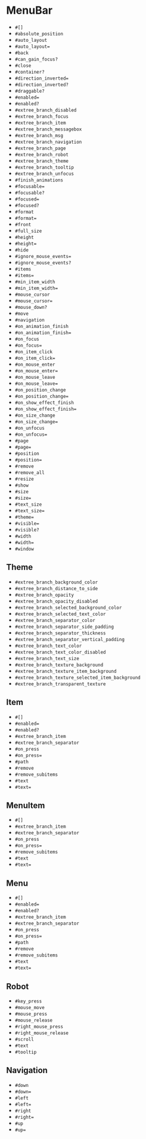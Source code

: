 MenuBar
===
- `#[]`
- `#absolute_position`
- `#auto_layout`
- `#auto_layout=`
- `#back`
- `#can_gain_focus?`
- `#close`
- `#container?`
- `#direction_inverted=`
- `#direction_inverted?`
- `#draggable?`
- `#enabled=`
- `#enabled?`
- `#extree_branch_disabled`
- `#extree_branch_focus`
- `#extree_branch_item`
- `#extree_branch_messagebox`
- `#extree_branch_msg`
- `#extree_branch_navigation`
- `#extree_branch_page`
- `#extree_branch_robot`
- `#extree_branch_theme`
- `#extree_branch_tooltip`
- `#extree_branch_unfocus`
- `#finish_animations`
- `#focusable=`
- `#focusable?`
- `#focused=`
- `#focused?`
- `#format`
- `#format=`
- `#front`
- `#full_size`
- `#height`
- `#height=`
- `#hide`
- `#ignore_mouse_events=`
- `#ignore_mouse_events?`
- `#items`
- `#items=`
- `#min_item_width`
- `#min_item_width=`
- `#mouse_cursor`
- `#mouse_cursor=`
- `#mouse_down?`
- `#move`
- `#navigation`
- `#on_animation_finish`
- `#on_animation_finish=`
- `#on_focus`
- `#on_focus=`
- `#on_item_click`
- `#on_item_click=`
- `#on_mouse_enter`
- `#on_mouse_enter=`
- `#on_mouse_leave`
- `#on_mouse_leave=`
- `#on_position_change`
- `#on_position_change=`
- `#on_show_effect_finish`
- `#on_show_effect_finish=`
- `#on_size_change`
- `#on_size_change=`
- `#on_unfocus`
- `#on_unfocus=`
- `#page`
- `#page=`
- `#position`
- `#position=`
- `#remove`
- `#remove_all`
- `#resize`
- `#show`
- `#size`
- `#size=`
- `#text_size`
- `#text_size=`
- `#theme=`
- `#visible=`
- `#visible?`
- `#width`
- `#width=`
- `#window`
## Theme
- `#extree_branch_background_color`
- `#extree_branch_distance_to_side`
- `#extree_branch_opacity`
- `#extree_branch_opacity_disabled`
- `#extree_branch_selected_background_color`
- `#extree_branch_selected_text_color`
- `#extree_branch_separator_color`
- `#extree_branch_separator_side_padding`
- `#extree_branch_separator_thickness`
- `#extree_branch_separator_vertical_padding`
- `#extree_branch_text_color`
- `#extree_branch_text_color_disabled`
- `#extree_branch_text_size`
- `#extree_branch_texture_background`
- `#extree_branch_texture_item_background`
- `#extree_branch_texture_selected_item_background`
- `#extree_branch_transparent_texture`
## Item
- `#[]`
- `#enabled=`
- `#enabled?`
- `#extree_branch_item`
- `#extree_branch_separator`
- `#on_press`
- `#on_press=`
- `#path`
- `#remove`
- `#remove_subitems`
- `#text`
- `#text=`
## MenuItem
- `#[]`
- `#extree_branch_item`
- `#extree_branch_separator`
- `#on_press`
- `#on_press=`
- `#remove_subitems`
- `#text`
- `#text=`
## Menu
- `#[]`
- `#enabled=`
- `#enabled?`
- `#extree_branch_item`
- `#extree_branch_separator`
- `#on_press`
- `#on_press=`
- `#path`
- `#remove`
- `#remove_subitems`
- `#text`
- `#text=`
## Robot
- `#key_press`
- `#mouse_move`
- `#mouse_press`
- `#mouse_release`
- `#right_mouse_press`
- `#right_mouse_release`
- `#scroll`
- `#text`
- `#tooltip`
## Navigation
- `#down`
- `#down=`
- `#left`
- `#left=`
- `#right`
- `#right=`
- `#up`
- `#up=`
